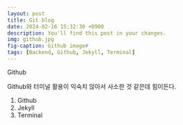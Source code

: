 ```yaml
---
layout: post
title: Git blog
date: 2024-02-16 15:32:30 +0900
description: You'll find this post in your changes.
img: github.jpg
fig-caption: Github image#
tags: [Backend, Github, Jekyll, Terminal]
---
```

Github

Github와 터미널 활용이 익숙치 않아서 사소한 것 같은데 힘이든다.

1. Github
2. Jekyll
3. Terminal
